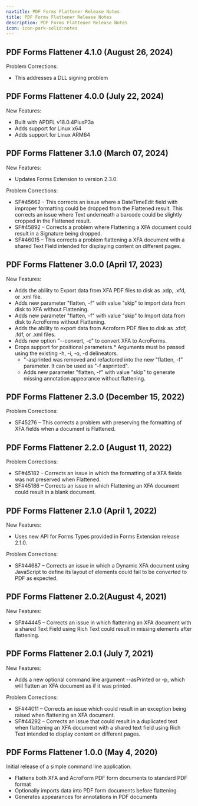 ```yaml
---
navtitle: PDF Forms Flattener Release Notes
title: PDF Forms Flattener Release Notes
description: PDF Forms Flattener Release Notes
icon: icon-park-solid:notes
---
```


## **PDF Forms Flattener 4.1.0** (August 26, 2024)

Problem Corrections:

- This addresses a DLL signing problem

## **PDF Forms Flattener 4.0.0** (July 22, 2024)

New Features:

- Built with APDFL v18.0.4PlusP3a
- Adds support for Linux x64
- Adds support for Linux ARM64

## **PDF Forms Flattener 3.1.0** (March 07, 2024)

New Features:

- Updates Forms Extension to version 2.3.0.

Problem Corrections:

- SF#45662 - This corrects an issue where a DateTimeEdit field with improper formatting could be dropped from the Flattened result. This corrects an issue where Text underneath a barcode could be slightly cropped in the Flattened result.
- SF#45892 – Corrects a problem where Flattening a XFA document could result in a Signature being dropped.
- SF#46015 – This corrects a problem flattening a XFA document with a shared Text Field intended for displaying content on different pages.

## **PDF Forms Flattener 3.0.0** (April 17, 2023)

New Features:

- Adds the ability to Export data from XFA PDF files to disk as .xdp, .xfd, or .xml file.
- Adds new parameter "flatten, -f" with value "skip" to import data from disk to XFA without Flattening.
- Adds new parameter "flatten, -f" with value "skip" to Import data from disk to AcroForms without Flattening.
- Adds the ability to export data from Acroform PDF files to disk as .xfdf, .fdf, or .xml files.
- Adds new option "--convert, -c" to convert XFA to AcroForms.
- Drops support for positional parameters.\* Arguments must be passed using the existing -h, -i, -o, -d delineators.
  * "-asprinted was removed and refactored into the new "flatten, -f" parameter. It can be used as "-f asprinted".
  * Adds new parameter "flatten, -f" with value "skip" to generate missing annotation appearance without flattening.

## **PDF Forms Flattener 2.3.0** (December 15, 2022)

Problem Corrections:

- SF45276 – This corrects a problem with preserving the formatting of XFA fields when a document is Flattened.

## **PDF Forms Flattener 2.2.0** (August 11, 2022)

Problem Corrections:

- SF#45182 – Corrects an issue in which the formatting of a XFA fields was not preserved when Flattened.
- SF#45186 – Corrects an issue in which Flattening an XFA document could result in a blank document.

## **PDF Forms Flattener 2.1.0** (April 1, 2022)

New Features:

- Uses new API for Forms Types provided in Forms Extension release 2.1.0.

Problem Corrections:

- SF#44687 – Corrects an issue in which a Dynamic XFA document using JavaScript to define its layout of elements could fail to be converted to PDF as expected.

## **PDF Forms Flattener 2.0.2**(August 4, 2021)

New Features:

- SF#44445 – Corrects an issue in which flattening an XFA document with a shared Text Field using Rich Text could result in missing elements after flattening.

## **PDF Forms Flattener 2.0.1** (July 7, 2021)

New Features:

- Adds a new optional command line argument --asPrinted or -p, which will flatten an XFA document as if it was printed.

Problem Corrections:

- SF#44011 – Corrects an issue which could result in an exception being raised when flattening an XFA document.
- SF#44292 – Corrects an issue that could result in a duplicated text when flattening an XFA document with a shared text field using Rich Text intended to display content on different pages.

## **PDF Forms Flattener 1.0.0** (May 4, 2020)

Initial release of a simple command line application.

- Flattens both XFA and AcroForm PDF form documents to standard PDF format
- Optionally imports data into PDF form documents before flattening
- Generates appearances for annotations in PDF documents
